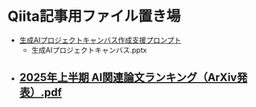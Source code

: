 # Qiita記事用ファイル置き場

- [生成AIプロジェクトキャンバス作成支援プロンプト](https://qiita.com/drafts/29ee942722bfa906d493/)
  - 生成AIプロジェクトキャンバス.pptx
- [2025年上半期 AI関連論文ランキング（ArXiv発表）.pdf](https://qiita.com/drafts/d46edd2eb9ff375e1d16/)
  - 
